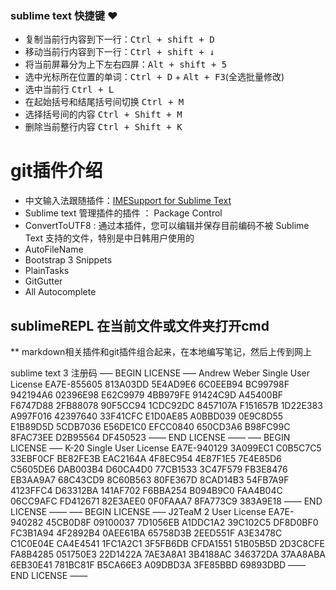 ### sublime text 快捷键 :heart:
- 复制当前行内容到下一行：<kbd>Ctrl + shift + D</kbd>
- 移动当前行内容到下一行：<kbd>Ctrl + shift + ↓</kbd>
- 将当前屏幕分为上下左右四屏：<kbd>Alt + shift + 5</kbd>
- 选中光标所在位置的单词：<kbd>Ctrl + D</kbd> + <kbd>Alt + F3</kbd>(全选批量修改)
- 选中当前行 <kbd>Ctrl + L</kbd>
- 在起始括号和结尾括号间切换 <kbd>Ctrl + M</kbd>
- 选择括号间的内容 <kbd>Ctrl + Shift + M</kbd>
- 删除当前整行内容 <kbd> Ctrl + Shift + K </kbd>

git插件介绍
======================================================================
* 中文输入法跟随插件：[IMESupport for Sublime Text](https://github.com/chikatoike/IMESupport)
* Sublime text 管理插件的插件   ： Package Control
* ConvertToUTF8   : 通过本插件，您可以编辑并保存目前编码不被 Sublime Text 支持的文件，特别是中日韩用户使用的 
* AutoFileName
* Bootstrap 3 Snippets
* PlainTasks
* GitGutter
* All Autocomplete

## sublimeREPL  在当前文件或文件夹打开cmd

** markdown相关插件和git插件组合起来，在本地编写笔记，然后上传到网上


sublime text 3 注册码 
—– BEGIN LICENSE —–
Andrew Weber
Single User License
EA7E-855605
813A03DD 5E4AD9E6 6C0EEB94 BC99798F
942194A6 02396E98 E62C9979 4BB979FE
91424C9D A45400BF F6747D88 2FB88078
90F5CC94 1CDC92DC 8457107A F151657B
1D22E383 A997F016 42397640 33F41CFC
E1D0AE85 A0BBD039 0E9C8D55 E1B89D5D
5CDB7036 E56DE1C0 EFCC0840 650CD3A6
B98FC99C 8FAC73EE D2B95564 DF450523
—— END LICENSE ——
—– BEGIN LICENSE —–
K-20
Single User License
EA7E-940129
3A099EC1 C0B5C7C5 33EBF0CF BE82FE3B
EAC2164A 4F8EC954 4E87F1E5 7E4E85D6
C5605DE6 DAB003B4 D60CA4D0 77CB1533
3C47F579 FB3E8476 EB3AA9A7 68C43CD9
8C60B563 80FE367D 8CAD14B3 54FB7A9F
4123FFC4 D63312BA 141AF702 F6BBA254
B094B9C0 FAA4B04C 06CC9AFC FD412671
82E3AEE0 0F0FAAA7 8FA773C9 383A9E18
—— END LICENSE ——
—– BEGIN LICENSE —–
J2TeaM
2 User License
EA7E-940282
45CB0D8F 09100037 7D1056EB A1DDC1A2
39C102C5 DF8D0BF0 FC3B1A94 4F2892B4
0AEE61BA 65758D3B 2EED551F A3E3478C
C1C0E04E CA4E4541 1FC1A2C1 3F5FB6DB
CFDA1551 51B05B5D 2D3C8CFE FA8B4285
051750E3 22D1422A 7AE3A8A1 3B4188AC
346372DA 37AA8ABA 6EB30E41 781BC81F
B5CA66E3 A09DBD3A 3FE85BBD 69893DBD
—— END LICENSE ——